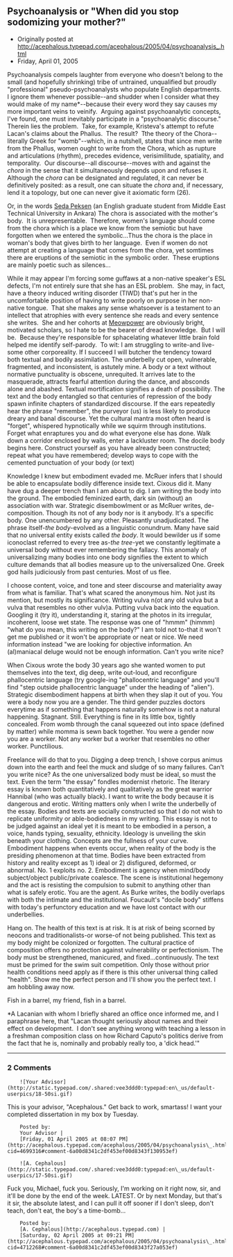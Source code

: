 ## Psychoanalysis or "When did you stop sodomizing your mother?"

 * Originally posted at http://acephalous.typepad.com/acephalous/2005/04/psychoanalysis_.html
 * Friday, April 01, 2005



Psychoanalysis compels laughter from everyone who doesn't belong to the small (and hopefully shrinking) tribe of untrained, unqualified but proudly "professional" pseudo-psychoanalysts who populate English departments.  I ignore them whenever possible--and shudder when I consider what they would make of my name\*--because their every word they say causes my more important veins to veinify.  Arguing against psychoanalytic concepts, I've found, one must inevitably participate in a "psychoanalytic discourse."  Therein lies the problem.  Take, for example, Kristeva's attempt to refute Lacan's claims about the Phallus.  The result?  Tthe theory of the Chora--literally Greek for "womb"--which, in a nutshell, states that since men write from the Phallus, women ought to write from the Chora, which
as rupture and articulations (rhythm), precedes evidence, verisimilitude, spatiality, and temporality.  Our discourse--all discourse--moves with and against the _chora_ in the sense that it simultaneously depends upon and refuses it.  Although the _chora_ can be designated and regulated, it can never be definitively posited: as a result, one can situate the _chora_ and, if necessary, lend it a topology, but one can never give it axiomatic form (26).

Or, in the words [Seda Peksen](http://meowpower.org/current/amp021.html) (an English graduate student from Middle East Technical University in Ankara)
The chora is associated with the mother's body.  It is unrepresentable.  Therefore, women's language should come from the chora which is a place we know from the semiotic but have forgotten when we entered the symbolic...Thus the chora is the place in woman's body that gives birth to her language.  Even if women do not attempt at creating a language that comes from the chora, yet somtimes there are eruptions of the semiotic in the symbolic order.  These eruptions are mainly poetic such as silences...

While it may appear I'm forcing some guffaws at a non-native speaker's ESL defects, I'm not entirely sure that she has an ESL problem.  She may, in fact, have a theory induced writing disorder (TIWD) that's put her in the uncomfortable position of having to write poorly on purpose in her non-native tongue.  That she makes any sense whatsoever is a testament to an intellect that atrophies with every sentence she reads and every sentence she writes.  She and her cohorts at [Meowpower](http://meowpower.org) are obviously bright, motivated scholars, so I hate to be the bearer of dread knowledge.  But I will be.  Because they're responsible for sphacelating whatever little brain fold helped me identify self-parody.  To wit:
I am
struggling to write-and live-some other corporeality. If I succeed I
will butcher the tendency toward both textual and bodily assimilation.
The underbelly cut open, vulnerable, fragmented, and inconsistent, is
astutely mine. A body or a text without normative punctuality is
obscene, unrequited. It arrives late to the masquerade, attracts
fearful attention during the dance, and absconds alone and abashed.
Textual mortification signifies a death of possibility. The text and
the body entangled so that centuries of repression of the body spawn
infinite chapters of standardized discourse. If the ears repeatedly
hear the phrase "remember", the purveyor (us) is less likely to produce
dreary and banal discourse. Yet the cultural mantra most often heard is
"forget", whispered hypnotically while we squirm through institutions.
Forget what enraptures you and do what everyone else has done. Walk
down a corridor enclosed by walls, enter a lackluster room. The docile
body begins here. Construct yourself as you have already been
constructed; repeat what you have remembered; develop ways to cope with
the cemented punctuation of your body (or text) 

Knowledge I knew but
embodiment evaded me. McRuer infers that I should be able to
encapsulate bodily difference inside text. Cixous did it. Many have
dug a deeper trench than I am about to dig. I am writing the body into
the ground. The embodied feminized earth, dark sin (without) an
association with war. Strategic disembowlment or as McRuer writes,
de-composition. Though its not of any body nor is it anybody. It's a
specific body. One unencumbered by any other. Pleasantly unadjudicated.
The phrase itself-_the body_-evolved as a linguistic conundrum. Many have said that no universal entity exists called _the body_. It would bewilder us if some iconoclast referred to every tree as-_the tree_-yet
we constantly legitimate a universal body without ever remembering the
fallacy. This anomaly of universalizing many bodies into one body
signifies the extent to which culture demands that all bodies measure
up to the universalized One. Greek god hails judiciously from past
centuries. Most of us flee.

I choose content, voice,
and tone and steer discourse and materiality away from what is
familiar. That's what scared the anonymous him. Not just its mention,
but mostly its significance. Writing vulva n(ot any old vulva but a
vulva that resembles no other vulv)a. Putting vulva back into the
equation. Googling it (try it), understanding it, staring at the photos
in its irregular, incoherent, loose wet state. The response was one of
"hmmm" (himmm) "what do you mean, this writing on the body?" I am told
not to-that it won't get me published or it won't be appropriate or
neat or nice. We need information instead "we are looking for objective
information. An (al)maniacal deluge would not be enough information.
Can't you write nice?

When Cixous wrote the body
30 years ago she wanted women to put themselves into the text, dig
deep, write out-loud, and reconfigure phallocentric language (try
google-ing "phallocentric language" and you'll find "step outside
phallocentric language" under the heading of "alien"). Strategic
disembodiment happens at birth when they slap it out of you. You were a
body now you are a gender. The third gender puzzles doctors everytime
as if something that happens naturally somehow is not a natural
happening. Stagnant. Still. Everything is fine in its little box,
tightly concealed. From womb through the canal squeezed out into space
(defined by matter) while momma is sewn back together. You were a
gender now you are a worker. Not any worker but a worker that resembles
no other worker. Punctilious. 

Freelance will do that to
you. Digging a deep trench, I shove corpus animus down into the earth
and feel the muck and sludge of so many failures. Can't you write nice?
As the one universalized body must be ideal, so must the text. Even the
term "the essay" fondles modernist rhetoric. The literary essay is
known both quantitatively and qualitatively as the great warrior
Hannibal (who was actually black). I want to write the body because it
is dangerous and erotic. Writing matters only when I write the
underbelly of the essay. Bodies and texts are socially constructed so
that I do not wish to replicate uniformity or able-bodiedness in my
writing. This essay is not to be judged against an ideal yet it is
meant to be embodied in a person, a voice, hands typing, sexuality,
ethnicity. Ideology is unveiling the skin beneath your clothing.
Concepts are the fullness of your curve. Embodiment happens when events
occur, when reality of the body is the presiding phenomenon at that
time. Bodies have been extracted from history and reality except as 1)
ideal or 2) disfigured, deformed, or abnormal. No. 1 exploits no. 2.
Embodiment is agency when mind/body subject/object public/private
coalesce. The scene is institutional hegemony and the act is resisting
the compulsion to submit to anything other than what is safely erotic.
You are the agent. As Burke writes, the bodily overlaps with both the
intimate and the institutional. Foucault's "docile body" stiffens with
today's perfunctory education and we have lost contact with our
underbellies.

Hang on. The health of this
text is at risk. It is at risk of being scorned by neocons and
traditionalists-or worse-of not being published. This text as my body
might be colonized or forgotten. The cultural practice of composition
offers no protection against vulnerability or perfectionism. The body
must be strengthened, manicured, and fixed…continuously. The
text must be primed for the swim suit competition. Only those without
prior health conditions need apply as if there is this other universal
thing called "health". Show me the perfect person and I'll show you the
perfect text. I am hobbling away now.

Fish in a barrel, my friend, fish in a barrel. 

\*A Lacanian with whom I briefly shared an office once informed me, and I paraphrase here, that "Lacan thought seriously about names and their effect on development.  I don't see anything wrong with teaching a lesson in a freshman composition class on how Richard Caputo's politics derive from the fact that he is, nominally and probably really too, a 'dick head.'"  

		

* * *

### 2 Comments 

		

                
[]()

	

		![Your Advisor](http://static.typepad.com/.shared:vee3ddd0:typepad:en\_us/default-userpics/18-50si.gif)
	

	

		

This is your advisor, "Acephalous." Get back to work, smartass! I want your completed dissertation in my box by Tuesday.

	

		Posted by:
		Your Advisor |
		[Friday, 01 April 2005 at 08:07 PM](http://acephalous.typepad.com/acephalous/2005/04/psychoanalysis\_.html?cid=4699316#comment-6a00d8341c2df453ef00d8343f130953ef)

[]()

	

		![A. Cephalous](http://static.typepad.com/.shared:vee3ddd0:typepad:en\_us/default-userpics/17-50si.gif)
	

	

		

Fuck you, Michael, fuck you.  Seriously, I'm working on it right now, sir, and it'll be done by the end of the week.  LATEST.  Or by next Monday, but that's it sir, the absolute latest, and I can pull it off sooner if I don't sleep, don't teach, don't eat, the boy's a time-bomb...

	

		Posted by:
		[A. Cephalous](http://acephalous.typepad.com) |
		[Saturday, 02 April 2005 at 09:21 PM](http://acephalous.typepad.com/acephalous/2005/04/psychoanalysis\_.html?cid=4712268#comment-6a00d8341c2df453ef00d8343f27a053ef)

		

        